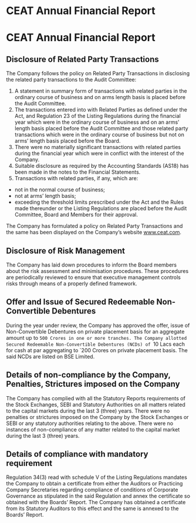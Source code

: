 # CEAT Annual Financial Report

# CEAT Annual Financial Report

## Disclosure of Related Party Transactions

The Company follows the policy on Related Party Transactions in disclosing the related party transactions to the Audit Committee:

1. A statement in summary form of transactions with related parties in the ordinary course of business and on arms length basis is placed before the Audit Committee.
2. The transactions entered into with Related Parties as defined under the Act, and Regulation 23 of the Listing Regulations during the financial year which were in the ordinary course of business and on an arms’ length basis placed before the Audit Committee and those related party transactions which were in the ordinary course of business but not on arms’ length basis placed before the Board.
3. There were no materially significant transactions with related parties during the financial year which were in conflict with the interest of the Company.
4. Suitable disclosure as required by the Accounting Standards (AS18) has been made in the notes to the Financial Statements.
5. Transactions with related parties, if any, which are:

- not in the normal course of business;
- not at arms’ length basis;
- exceeding the threshold limits prescribed under the Act and the Rules made thereunder or the Listing Regulations are placed before the Audit Committee, Board and Members for their approval.

The Company has formulated a policy on Related Party Transactions and the same has been displayed on the Company’s website www.ceat.com.

## Disclosure of Risk Management

The Company has laid down procedures to inform the Board members about the risk assessment and minimisation procedures. These procedures are periodically reviewed to ensure that executive management controls risks through means of a properly defined framework.

## Offer and Issue of Secured Redeemable Non-Convertible Debentures

During the year under review, the Company has approved the offer, issue of Non-Convertible Debentures on private placement basis for an aggregate amount up to `500 Crores in one or more tranches. The Company allotted Secured Redeemable Non-Convertible Debentures (NCDs) of `10 Lacs each for cash at par aggregating to `200 Crores on private placement basis. The said NCDs are listed on BSE Limited.

## Details of non-compliance by the Company, Penalties, Strictures imposed on the Company

The Company has complied with all the Statutory Reports requirements of the Stock Exchanges, SEBI and Statutory Authorities on all matters related to the capital markets during the last 3 (three) years. There were no penalties or strictures imposed on the Company by the Stock Exchanges or SEBI or any statutory authorities relating to the above. There were no instances of non-compliance of any matter related to the capital market during the last 3 (three) years.

## Details of compliance with mandatory requirement

Regulation 34(3) read with schedule V of the Listing Regulations mandates the Company to obtain a certificate from either the Auditors or Practicing Company Secretaries regarding compliance of conditions of Corporate Governance as stipulated in the said Regulation and annex the certificate so obtained with the Boards’ Report. The Company has obtained a certificate from its Statutory Auditors to this effect and the same is annexed to the Boards’ Report.